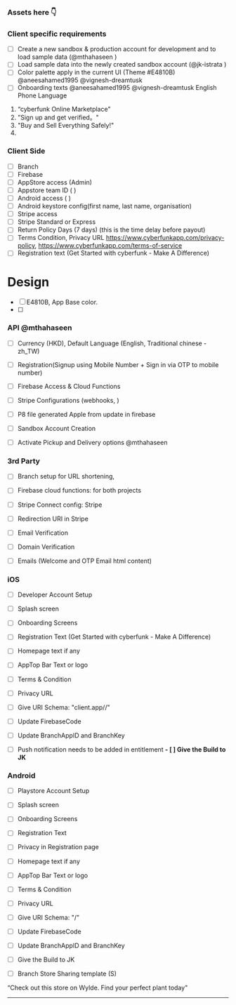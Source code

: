 ### Assets here 👇


### Client specific requirements
- [ ]  Create a new sandbox & production account for development and to load sample data (@mthahaseen )
- [ ]  Load sample data into the newly created sandbox account (@jk-istrata )
- [ ]  Color palette apply in the current UI (Theme #E4810B) @aneesahamed1995  @vignesh-dreamtusk 
- [ ]  Onboarding texts @aneesahamed1995  @vignesh-dreamtusk 
English Phone Language 
1. “cyberfunk Online Marketplace" 
2. ”Sign up and get verified。"
3. "Buy and Sell Everything Safely!"
4.

### Client Side
- [ ] Branch
- [ ] Firebase 
- [ ] AppStore access (Admin) 
- [ ] Appstore team ID ( )
- [ ] Android  access ( ) 
- [ ] Android keystore config(first name, last name, organisation)
- [ ] Stripe access 
- [ ] Stripe Standard or Express 
- [ ] Return Policy Days (7 days)  (this is the time delay before payout)  
- [ ] Terms Condition, Privacy URL https://www.cyberfunkapp.com/privacy-policy, https://www.cyberfunkapp.com/terms-of-service
- [ ] Registration text (Get Started with cyberfunk - Make A Difference) 

# Design
- [ ] E4810B, App Base color. 
- [ ] 

### API @mthahaseen 
- [ ] Currency (HKD), Default Language (English, Traditional chinese - zh_TW) 
- [ ] Registration(Signup using Mobile Number + Sign in via OTP to mobile number) 

- [ ] Firebase Access & Cloud Functions

- [ ] Stripe Configurations (webhooks, ) 

- [ ] P8 file generated Apple from update in firebase

- [ ] Sandbox Account Creation

- [ ] Activate Pickup and Delivery options @mthahaseen 

### 3rd Party
- [ ] Branch setup for URL shortening,  
- [ ] Firebase cloud functions: for both projects 
- [ ] Stripe Connect config: Stripe 
- [ ] Redirection URI in Stripe 
- [ ] Email Verification 
- [ ] Domain Verification 
- [ ] Emails (Welcome and OTP Email html content) 


### iOS
- [ ] Developer Account Setup 
- [ ] Splash screen
- [ ] Onboarding Screens
- [ ] Registration Text (Get Started with cyberfunk - Make A Difference) 
- [ ] Homepage text if any 

- [ ] AppTop Bar Text or logo

- [ ] Terms & Condition

- [ ] Privacy URL 

- [ ] Give URI Schema: "client.app//"

- [ ] Update FirebaseCode 

- [ ] Update BranchAppID and BranchKey
- [ ] Push notification needs to be added in entitlement
**- [ ] Give the Build to JK**



### Android
- [ ] Playstore Account Setup

- [ ] Splash screen

- [ ] Onboarding Screens

- [ ] Registration Text
- [ ] Privacy in  Registration page

- [ ] Homepage text if any 

- [ ] AppTop Bar Text or logo

- [ ] Terms & Condition

- [ ] Privacy URL 

- [ ] Give URI Schema: "/"

- [ ] Update FirebaseCode

- [ ] Update BranchAppID and BranchKey

- [ ] Give the Build to JK


- [ ] Branch Store Sharing template (S)

“Check out this store on Wylde. Find your perfect plant today"

---